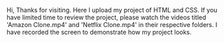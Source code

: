 Hi, Thanks for visiting.
Here I upload my project of HTML and CSS.
If you have limited time to review the project, please watch the videos titled 'Amazon Clone.mp4' and 'Netflix Clone.mp4' in their respective folders. I have recorded the screen to demonstrate how my project looks.
